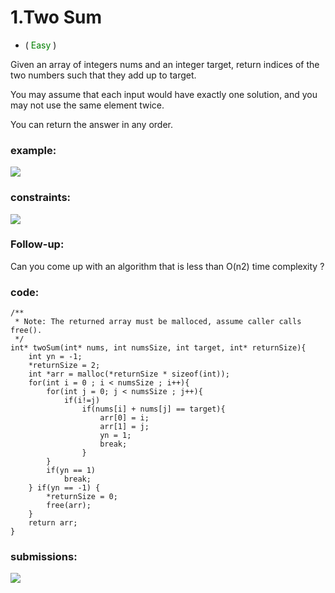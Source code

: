 # 1.Two Sum
* (<span style="color:green"> Easy </span>)

Given an array of integers nums and an integer target, 
return indices of the two numbers such that they add up to target.

You may assume that each input would have 
exactly one solution, and you may not use the 
same element twice.

You can return the answer in any order.

### example:
![](https://res.cloudinary.com/dj6mprtik/image/upload/v1676855611/img/1-ex_xa0vqn.png)

### constraints:
![](https://res.cloudinary.com/dj6mprtik/image/upload/v1676855610/img/1-con_x6wl7u.png)

### Follow-up:
Can you come up with an algorithm 
that is less than O(n2) time complexity ?

### code:
```
/**
 * Note: The returned array must be malloced, assume caller calls free().
 */
int* twoSum(int* nums, int numsSize, int target, int* returnSize){
    int yn = -1;
    *returnSize = 2;
    int *arr = malloc(*returnSize * sizeof(int));
    for(int i = 0 ; i < numsSize ; i++){
        for(int j = 0; j < numsSize ; j++){
            if(i!=j)
                if(nums[i] + nums[j] == target){
                    arr[0] = i;
                    arr[1] = j;
                    yn = 1;
                    break;
                }
        }
        if(yn == 1)
            break;
    } if(yn == -1) {
        *returnSize = 0;
        free(arr);
    }
    return arr;
}

```

### submissions:
![](https://res.cloudinary.com/dj6mprtik/image/upload/v1676855983/img/1-submit_bytcnn.png)
